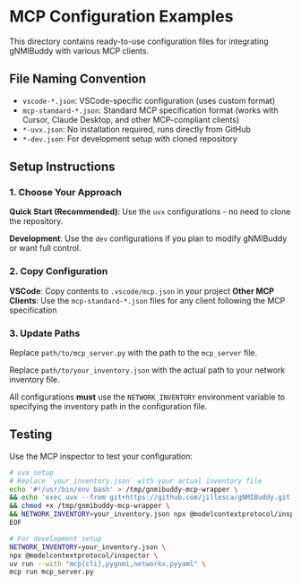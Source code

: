 # MCP Configuration Examples

This directory contains ready-to-use configuration files for integrating gNMIBuddy with various MCP clients.

## File Naming Convention

- `vscode-*.json`: VSCode-specific configuration (uses custom format)
- `mcp-standard-*.json`: Standard MCP specification format (works with Cursor, Claude Desktop, and other MCP-compliant clients)
- `*-uvx.json`: No installation required, runs directly from GitHub
- `*-dev.json`: For development setup with cloned repository

## Setup Instructions

### 1. Choose Your Approach

**Quick Start (Recommended)**: Use the `uvx` configurations - no need to clone the repository.

**Development**: Use the `dev` configurations if you plan to modify gNMIBuddy or want full control.

### 2. Copy Configuration

**VSCode**: Copy contents to `.vscode/mcp.json` in your project
**Other MCP Clients**: Use the `mcp-standard-*.json` files for any client following the MCP specification

### 3. Update Paths

Replace `path/to/mcp_server.py` with the path to the `mcp_server` file.

Replace `path/to/your_inventory.json` with the actual path to your network inventory file.

All configurations **must** use the `NETWORK_INVENTORY` environment variable to specifying the inventory path in the configuration file.

## Testing

Use the MCP inspector to test your configuration:

```bash
# uvx setup
# Replace `your_inventory.json` with your actual inventory file
echo '#!/usr/bin/env bash' > /tmp/gnmibuddy-mcp-wrapper \
&& echo 'exec uvx --from git+https://github.com/jillesca/gNMIBuddy.git gnmibuddy-mcp "$@"' >> /tmp/gnmibuddy-mcp-wrapper \
&& chmod +x /tmp/gnmibuddy-mcp-wrapper \
&& NETWORK_INVENTORY=your_inventory.json npx @modelcontextprotocol/inspector /tmp/gnmibuddy-mcp-wrapper
EOF

# For development setup
NETWORK_INVENTORY=your_inventory.json \
npx @modelcontextprotocol/inspector \
uv run --with "mcp[cli],pygnmi,networkx,pyyaml" \
mcp run mcp_server.py
```
